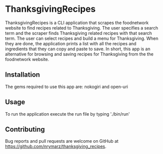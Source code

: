 # ThanksgivingRecipes
ThanksgivingRecipes is a CLI application that scrapes the foodnetwork website to find recipes related to Thanksgiving. The user specifies a search term and the scraper finds Thanksgiving related recipes with that search term. The user can select recipes and build a menu for Thanksgiving. When they are done, the application prints a list with all the recipes and ingredients that they can copy and paste to save. In short, this app is an alternative for browsing and 
saving recipes for Thanksgiving from the the foodnetwork website.

## Installation
The gems required to use this app are: nokogiri and open-uri

## Usage

To run the application execute the run file by typing './bin/run'

## Contributing

Bug reports and pull requests are welcome on GitHub at https://github.com/nrymarz/thanksgiving_recipes.

